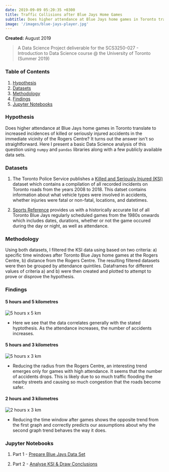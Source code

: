 ```yaml
---
date: 2019-09-09 05:20:35 +0300
title: Traffic Collisions after Blue Jays Home Games
subtitle: Does higher attendance at Blue Jays home games in Toronto translate to more collisions around the Rogers Centre?
image: '/images/blue-jays-player.jpg'
---
```


**Created:** August 2019

> A Data Science Project deliverable for the SCS3250-027 - Introduction to Data Science course @ the University of Toronto (Summer 2019)

### Table of Contents
1. [Hypothesis](#hypothesis)
2. [Datasets](#datasets)
3. [Methodology](#methodology)
4. [Findings](#findings)
5. [Jupyter Notebooks](#jupyter-notebooks)

### Hypothesis
Does higher attendance at Blue Jays home games in Toronto translate to increased incidences of killed or seriously injured accidents in the immediate vicinity of the Rogers Centre? It turns out the answer isn't so straightforward. Here I present a basic Data Science analysis of this question using `numpy` and `pandas` libraries along with a few publicly available data sets.

### Datasets
1. The Toronto Police Service publishes a [Killed and Seriously Injured (KSI)](https://data.torontopolice.on.ca/datasets/9f05c21dea4c40458264cb3f1e2362b8_0) dataset which contains a compilation of all recorded incidents on Toronto roads from the years 2008 to 2018. This datset contains information about what vehicle types were involved in accidents, whether injuries were fatal or non-fatal, locations, and datetimes.

2. [Sports Reference](https://www.baseball-reference.com/teams/TOR/2018-schedule-scores.shtml) provides us with a historically accurate list of all Toronto Blue Jays regularly scheduled games from the 1980s onwards which includes dates, durations, whether or not the game occured during the day or night, as well as attendance.

### Methodology
Using both datasets, I filtered the KSI data using based on two criteria: a) specific time windows after Toronto Blue Jays home games at the Rogers Centre, b) distance from the Rogers Centre. The resulting filtered datasets were then be grouped by attendance quintiles. Dataframes for different values of criteria a) and b) were then created and plotted to attempt to prove or disprove the hypothesis.

### Findings

#### 5 hours and 5 kilometres
![5 hours x 5 km](/images/5h5km.png)
- Here we see that the data correlates generally with the stated hyptothesis. As the attendance increases, the number of accidents increases.

#### 5 hours and 3 kilometres
![5 hours x 3 km](/images/5h3km.png)
- Reducing the radius from the Rogers Centre, an interesting trend emerges only for games with high attendance. It seems that the number of accidents drops. This is likely due to so much traffic flooding the nearby streets and causing so much congestion that the roads become safer.

#### 2 hours and 3 kilometres
![2 hours x 3 km](/images/2h3km.png)
- Reducing the time window after games shows the opposite trend from the first graph and correctly predicts our assumptions about why the second graph trend behaves the way it does. 

### Jupyter Notebooks
1) Part 1 - [Prepare Blue Jays Data Set](https://github.com/kcarmonamurphy/blue-jays-home-games/blob/master/Part%202%20-%20Analyse%20KSI%20%26%20Draw%20Conclusions.ipynb)&nbsp;

2) Part 2 - [Analyse KSI & Draw Conclusions](https://github.com/kcarmonamurphy/blue-jays-home-games/blob/master/Part%201%20-%20Prepare%20Blue%20Jays%20Data%20Set.ipynb)